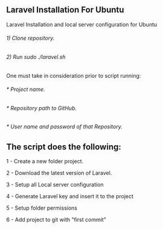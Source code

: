 ## Laravel Installation For Ubuntu 

Laravel Installation and local server configuration for Ubuntu 

###### 1) Clone repository.
###### 2) Run sudo ./laravel.sh

One must take in consideration prior to script running:
###### * Project name.
###### * Repository path to GitHub.
###### * User name and password of that Repository.

## The script does the following:

1 - Create a new folder project. 

2 - Download the latest version of Laravel. 

3 - Setup all Local server configuration 

4 - Generate Laravel key and insert it to the project

5 - Setup folder permissions

6 - Add project to git with "first commit"
